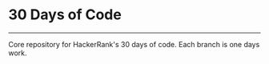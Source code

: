 # 30 Days of Code
---

Core repository for HackerRank's 30 days of code.
Each branch is one days work.
